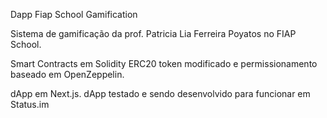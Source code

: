 Dapp Fiap School Gamification

Sistema de gamificação da prof. Patricia Lia Ferreira Poyatos no FIAP School.

Smart Contracts em Solidity ERC20 token modificado e permissionamento baseado em OpenZeppelin.

dApp em Next.js.
dApp testado e sendo desenvolvido para funcionar em Status.im
